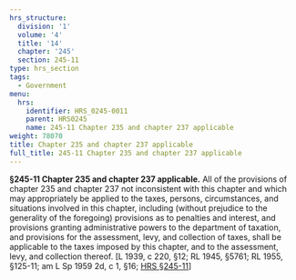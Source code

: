 ```yaml
---
hrs_structure:
  division: '1'
  volume: '4'
  title: '14'
  chapter: '245'
  section: 245-11
type: hrs_section
tags:
  - Government
menu:
  hrs:
    identifier: HRS_0245-0011
    parent: HRS0245
    name: 245-11 Chapter 235 and chapter 237 applicable
weight: 78070
title: Chapter 235 and chapter 237 applicable
full_title: 245-11 Chapter 235 and chapter 237 applicable
---
```

**§245-11 Chapter 235 and chapter 237 applicable.** All of the provisions of chapter 235 and chapter 237 not inconsistent with this chapter and which may appropriately be applied to the taxes, persons, circumstances, and situations involved in this chapter, including (without prejudice to the generality of the foregoing) provisions as to penalties and interest, and provisions granting administrative powers to the department of taxation, and provisions for the assessment, levy, and collection of taxes, shall be applicable to the taxes imposed by this chapter, and to the assessment, levy, and collection thereof. [L 1939, c 220, §12; RL 1945, §5761; RL 1955, §125-11; am L Sp 1959 2d, c 1, §16; [HRS §245-11](/title-14/chapter-245/section-245-11/)]